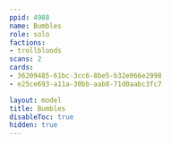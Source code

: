 ```yaml
---
ppid: 4988
name: Bumbles
role: solo
factions:
- trollbloods
scans: 2
cards:
- 36209485-61bc-3cc6-8be5-b32e066e2998
- e25ce693-a11a-30bb-aab8-71d0aabc3fc7

layout: model
title: Bumbles
disableToc: true
hidden: true
---
```

